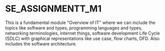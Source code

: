 # SE_ASSIGNMENTT_M1
This is a fundamental module "Overview of IT" where we can include the topics like software and types, programming languages and types, networking terminologies, internet things, software development Life Cycle (SDLC) with graphical representations like use case, flow charts, DFD. Also includes the software architecture.
